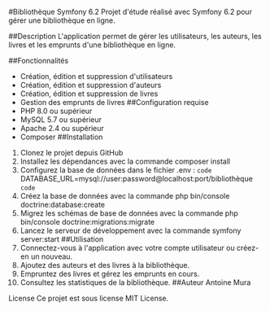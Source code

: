 #Bibliothèque Symfony 6.2
Projet d'étude réalisé avec Symfony 6.2 pour gérer une bibliothèque en ligne.

##Description
L'application permet de gérer les utilisateurs, les auteurs, les livres et les emprunts d'une bibliothèque en ligne.

##Fonctionnalités
- Création, édition et suppression d'utilisateurs
- Création, édition et suppression d'auteurs
- Création, édition et suppression de livres
- Gestion des emprunts de livres
##Configuration requise
- PHP 8.0 ou supérieur
- MySQL 5.7 ou supérieur
- Apache 2.4 ou supérieur
- Composer
##Installation
1. Clonez le projet depuis GitHub
2. Installez les dépendances avec la commande composer install
3. Configurez la base de données dans le fichier .env :
`code`
DATABASE_URL=mysql://user:password@localhost:port/bibliothèque
`code`
4. Créez la base de données avec la commande php bin/console doctrine:database:create
5. Migrez les schémas de base de données avec la commande php bin/console doctrine:migrations:migrate
6. Lancez le serveur de développement avec la commande symfony server:start
##Utilisation
1. Connectez-vous à l'application avec votre compte utilisateur ou créez-en un nouveau.
2. Ajoutez des auteurs et des livres à la bibliothèque.
3. Empruntez des livres et gérez les emprunts en cours.
4. Consultez les statistiques de la bibliothèque.
##Auteur
Antoine Mura

License
Ce projet est sous license MIT License.
